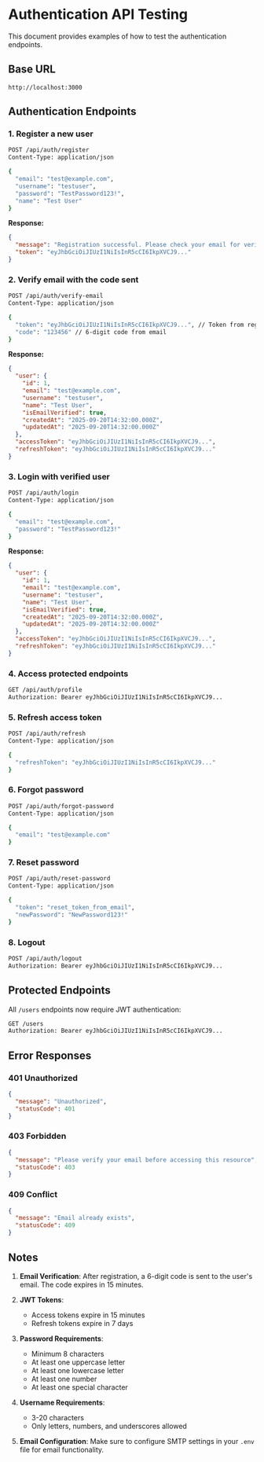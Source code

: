 # Authentication API Testing

This document provides examples of how to test the authentication endpoints.

## Base URL
```
http://localhost:3000
```

## Authentication Endpoints

### 1. Register a new user
```bash
POST /api/auth/register
Content-Type: application/json

{
  "email": "test@example.com",
  "username": "testuser",
  "password": "TestPassword123!",
  "name": "Test User"
}
```

**Response:**
```json
{
  "message": "Registration successful. Please check your email for verification code.",
  "token": "eyJhbGciOiJIUzI1NiIsInR5cCI6IkpXVCJ9..."
}
```

### 2. Verify email with the code sent
```bash
POST /api/auth/verify-email
Content-Type: application/json

{
  "token": "eyJhbGciOiJIUzI1NiIsInR5cCI6IkpXVCJ9...", // Token from registration
  "code": "123456" // 6-digit code from email
}
```

**Response:**
```json
{
  "user": {
    "id": 1,
    "email": "test@example.com",
    "username": "testuser",
    "name": "Test User",
    "isEmailVerified": true,
    "createdAt": "2025-09-20T14:32:00.000Z",
    "updatedAt": "2025-09-20T14:32:00.000Z"
  },
  "accessToken": "eyJhbGciOiJIUzI1NiIsInR5cCI6IkpXVCJ9...",
  "refreshToken": "eyJhbGciOiJIUzI1NiIsInR5cCI6IkpXVCJ9..."
}
```

### 3. Login with verified user
```bash
POST /api/auth/login
Content-Type: application/json

{
  "email": "test@example.com",
  "password": "TestPassword123!"
}
```

**Response:**
```json
{
  "user": {
    "id": 1,
    "email": "test@example.com",
    "username": "testuser",
    "name": "Test User",
    "isEmailVerified": true,
    "createdAt": "2025-09-20T14:32:00.000Z",
    "updatedAt": "2025-09-20T14:32:00.000Z"
  },
  "accessToken": "eyJhbGciOiJIUzI1NiIsInR5cCI6IkpXVCJ9...",
  "refreshToken": "eyJhbGciOiJIUzI1NiIsInR5cCI6IkpXVCJ9..."
}
```

### 4. Access protected endpoints
```bash
GET /api/auth/profile
Authorization: Bearer eyJhbGciOiJIUzI1NiIsInR5cCI6IkpXVCJ9...
```

### 5. Refresh access token
```bash
POST /api/auth/refresh
Content-Type: application/json

{
  "refreshToken": "eyJhbGciOiJIUzI1NiIsInR5cCI6IkpXVCJ9..."
}
```

### 6. Forgot password
```bash
POST /api/auth/forgot-password
Content-Type: application/json

{
  "email": "test@example.com"
}
```

### 7. Reset password
```bash
POST /api/auth/reset-password
Content-Type: application/json

{
  "token": "reset_token_from_email",
  "newPassword": "NewPassword123!"
}
```

### 8. Logout
```bash
POST /api/auth/logout
Authorization: Bearer eyJhbGciOiJIUzI1NiIsInR5cCI6IkpXVCJ9...
```

## Protected Endpoints

All `/users` endpoints now require JWT authentication:

```bash
GET /users
Authorization: Bearer eyJhbGciOiJIUzI1NiIsInR5cCI6IkpXVCJ9...
```

## Error Responses

### 401 Unauthorized
```json
{
  "message": "Unauthorized",
  "statusCode": 401
}
```

### 403 Forbidden
```json
{
  "message": "Please verify your email before accessing this resource",
  "statusCode": 403
}
```

### 409 Conflict
```json
{
  "message": "Email already exists",
  "statusCode": 409
}
```

## Notes

1. **Email Verification**: After registration, a 6-digit code is sent to the user's email. The code expires in 15 minutes.

2. **JWT Tokens**: 
   - Access tokens expire in 15 minutes
   - Refresh tokens expire in 7 days

3. **Password Requirements**: 
   - Minimum 8 characters
   - At least one uppercase letter
   - At least one lowercase letter
   - At least one number
   - At least one special character

4. **Username Requirements**:
   - 3-20 characters
   - Only letters, numbers, and underscores allowed

5. **Email Configuration**: Make sure to configure SMTP settings in your `.env` file for email functionality.